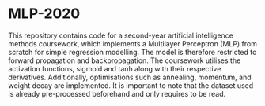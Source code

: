 # MLP-2020
This repository contains code for a second-year artificial intelligence methods coursework, which implements a Multilayer Perceptron (MLP) from scratch for simple regression modelling. The model is therefore restricted to forward propagation and backpropagation. The coursework utilises the activation functions, sigmoid and tanh along with their respective derivatives. Additionally, optimisations such as annealing, momentum, and weight decay are implemented. It is important to note that the dataset used is already pre-processed beforehand and only requires to be read.
